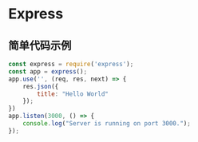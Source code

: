 # Express

## 简单代码示例

```javascript
const express = require('express');
const app = express();
app.use('', (req, res, next) => {
    res.json({
        title: "Hello World"
    });
})
app.listen(3000, () => {
    console.log("Server is running on port 3000.");
});
```

